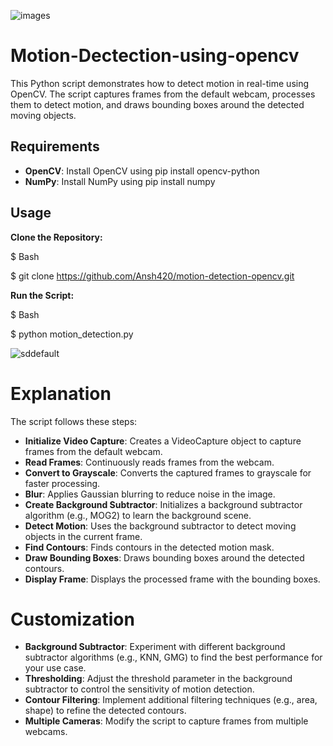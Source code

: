 
![images](https://github.com/user-attachments/assets/202b93de-8bdd-4861-bc6a-9c5a6c25ee6e)
# Motion-Dectection-using-opencv
This Python script demonstrates how to detect motion in real-time using OpenCV. The script captures frames from the default webcam, processes them to detect motion, and draws bounding boxes around the detected moving objects.

## Requirements
- **OpenCV**: Install OpenCV using pip install opencv-python
- **NumPy**: Install NumPy using pip install numpy

## Usage
**Clone the Repository:**

$ Bash

$ git clone https://github.com/Ansh420/motion-detection-opencv.git

**Run the Script:**

$ Bash

$ python motion_detection.py

![sddefault](https://github.com/user-attachments/assets/52794db1-27b8-40b8-b802-904096ba953d)

# **Explanation**
The script follows these steps:

- **Initialize Video Capture**: Creates a VideoCapture object to capture frames from the default webcam.
- **Read Frames**: Continuously reads frames from the webcam.
- **Convert to Grayscale**: Converts the captured frames to grayscale for faster processing.
- **Blur**: Applies Gaussian blurring to reduce noise in the image.
- **Create Background Subtractor**: Initializes a background subtractor algorithm (e.g., MOG2) to learn the background scene.
- **Detect Motion**: Uses the background subtractor to detect moving objects in the current frame.
- **Find Contours**: Finds contours in the detected motion mask.
- **Draw Bounding Boxes**: Draws bounding boxes around the detected contours.
- **Display Frame**: Displays the processed frame with the bounding boxes.
# Customization
- **Background Subtractor**: Experiment with different background subtractor algorithms (e.g., KNN, GMG) to find the best performance for your use case.
- **Thresholding**: Adjust the threshold parameter in the background subtractor to control the sensitivity of motion detection.
- **Contour Filtering**: Implement additional filtering techniques (e.g., area, shape) to refine the detected contours.
- **Multiple Cameras**: Modify the script to capture frames from multiple webcams.

